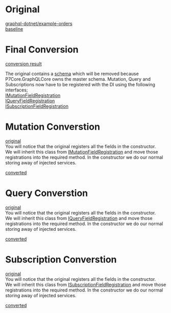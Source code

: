 # Original
[graphql-dotnet/example-orders](https://github.com/graphql-dotnet/example-orders)  
[baseline](https://github.com/P7CoreOrg/GraphQL.Play.2.2/tree/4c7398f24d62c72bb32519fadb10278b7ec1c8aa/src/graphql-dotnet/example-orders/Orders)  

# Final Conversion
[conversion result](https://github.com/P7CoreOrg/GraphQL.Play.2.2/tree/5d8622c91f25375ec57cac44f0975de1f99ac22f/src/graphql-dotnet/example-orders/Orders)


The original contains a [schema](https://github.com/P7CoreOrg/GraphQL.Play.2.2/blob/4c7398f24d62c72bb32519fadb10278b7ec1c8aa/src/graphql-dotnet/example-orders/Orders/Schema/OrdersSchema.cs) which will be removed because P7Core.GraphQLCore owns the master schema.
Mutation, Query and Subscriptions now have to be registered with the DI using the following interfaces;  
[IMutationFieldRegistration](https://github.com/P7CoreOrg/GraphQL.Play.2.2/blob/master/src/P7Core.GraphQLCore/IMutationFieldRegistration.cs)  
[IQueryFieldRegistration](https://github.com/P7CoreOrg/GraphQL.Play.2.2/blob/master/src/P7Core.GraphQLCore/IQueryFieldRegistration.cs)  
[ISubscriptionFieldRegistration](https://github.com/P7CoreOrg/GraphQL.Play.2.2/blob/master/src/P7Core.GraphQLCore/ISubscriptionFieldRegistration.cs)  

# Mutation Converstion
[original](https://github.com/P7CoreOrg/GraphQL.Play.2.2/blob/4c7398f24d62c72bb32519fadb10278b7ec1c8aa/src/graphql-dotnet/example-orders/Orders/Schema/OrdersMutation.cs)  
You will notice that the original registers all the fields in the constructor.  
We will inherit this class from [IMutationFieldRegistration](https://github.com/P7CoreOrg/GraphQL.Play.2.2/blob/master/src/P7Core.GraphQLCore/IMutationFieldRegistration.cs) and move those registrations into the required method.  In the constructor we do our normal storing away of injected services.

[converted](https://github.com/P7CoreOrg/GraphQL.Play.2.2/blob/5d8622c91f25375ec57cac44f0975de1f99ac22f/src/graphql-dotnet/example-orders/Orders/Schema/OrdersMutation.cs)  

# Query Converstion
[original](https://github.com/P7CoreOrg/GraphQL.Play.2.2/blob/4c7398f24d62c72bb32519fadb10278b7ec1c8aa/src/graphql-dotnet/example-orders/Orders/Schema/OrdersQuery.cs)  
You will notice that the original registers all the fields in the constructor.  
We will inherit this class from [IQueryFieldRegistration](https://github.com/P7CoreOrg/GraphQL.Play.2.2/blob/master/src/P7Core.GraphQLCore/IQueryFieldRegistration.cs) and move those registrations into the required method.  In the constructor we do our normal storing away of injected services.

[converted](https://github.com/P7CoreOrg/GraphQL.Play.2.2/blob/5d8622c91f25375ec57cac44f0975de1f99ac22f/src/graphql-dotnet/example-orders/Orders/Schema/OrdersQuery.cs)  

# Subscription Converstion
[original](https://github.com/P7CoreOrg/GraphQL.Play.2.2/blob/4c7398f24d62c72bb32519fadb10278b7ec1c8aa/src/graphql-dotnet/example-orders/Orders/Schema/OrdersSubscription.cs)  
You will notice that the original registers all the fields in the constructor.  
We will inherit this class from [ISubscriptionFieldRegistration](https://github.com/P7CoreOrg/GraphQL.Play.2.2/blob/master/src/P7Core.GraphQLCore/ISubscriptionFieldRegistration.cs) and move those registrations into the required method.  In the constructor we do our normal storing away of injected services.

[converted](https://github.com/P7CoreOrg/GraphQL.Play.2.2/blob/5d8622c91f25375ec57cac44f0975de1f99ac22f/src/graphql-dotnet/example-orders/Orders/Schema/OrdersSubscription.cs)  
